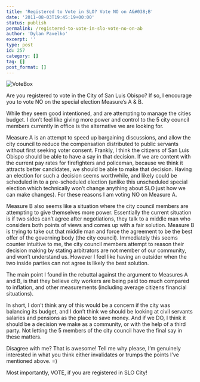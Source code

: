 ```yaml
---
title: 'Registered to Vote in SLO? Vote NO on A&#038;B'
date: '2011-08-03T19:45:19+00:00'
status: publish
permalink: /registered-to-vote-in-slo-vote-no-on-ab
author: 'Dylan Pavelko'
excerpt: ''
type: post
id: 257
category: []
tag: []
post_format: []
---
```

![](https://i2.wp.com/us.cdn3.123rf.com/168nwm/pricelessphotos/pricelessphotos0905/pricelessphotos090500053/4932841-no-checkbox-selected-with-red-marker-isolated-on-white.jpg?resize=168%2C112 "VoteBox")

Are you registered to vote in the City of San Luis Obispo? If so, I encourage you to vote NO on the special election Measure’s A &amp; B.

While they seem good intentioned, and are attempting to manage the cities budget. I don’t feel like giving more power and control to the 5 city council members currently in office is the alternative we are looking for.

Measure A is an attempt to speed up bargaining discussions, and allow the city council to reduce the compensation distributed to public servants without first seeking voter consent. Frankly, I think the citizens of San Luis Obispo should be able to have a say in that decision. If we are content with the current pay rates for firefighters and policeman, because we think it attracts better candidates, we should be able to make that decision. Having an election for such a decision seems worthwhile, and likely could be scheduled in to a pre-scheduled election (unlike this unscheduled special election which technically won’t change anything about SLO just how we can make changes). For these reasons I am voting NO on Measure A.

Measure B also seems like a situation where the city council members are attempting to give themselves more power. Essentially the current situation is if two sides can’t agree after negotiations, they talk to a middle man who considers both points of views and comes up with a fair solution. Measure B is trying to take out that middle man and force the agreement to be the best offer of the governing body (the city council). Immediately this seems counter intuitive to me, the city council members attempt to reason their decision making by stating arbitrators are not member of our community, and won’t understand us. However I feel like having an outsider when the two inside parties can not agree is likely the best solution.

The main point I found in the rebuttal against the argument to Measures A and B, is that they believe city workers are being paid too much compared to inflation, and other measurements (including average citizens financial situations).

In short, I don’t think any of this would be a concern if the city was balancing its budget, and I don’t think we should be looking at civil servants salaries and pensions as the place to save money. And if we DO, I think it should be a decision we make as a community, or with the help of a third party. Not letting the 5 members of the city council have the final say in these matters.

Disagree with me? That is awesome! Tell me why please, I’m genuinely interested in what you think either invalidates or trumps the points I’ve mentioned above. =)

Most importantly, VOTE, if you are registered in SLO City!